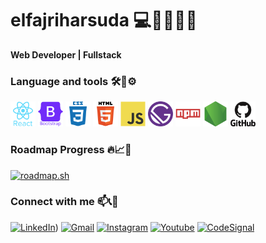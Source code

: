 # elfajriharsuda 💻🧑‍💻🇮🇩
<strong>Web Developer | Fullstack </strong>

### Language and tools 🛠🧰⚙️
<div>
<!--   <img src="https://github.com/devicons/devicon/blob/master/icons/java/java-original-wordmark.svg" title="Java" alt="Java" width="40" height="40"/> -->
	<a href="https://react.dev/" target="_blank"><img src="https://github.com/devicons/devicon/blob/master/icons/react/react-original-wordmark.svg" title="React" alt="React" width="40" height="40"/></a>
<!--   <img src="https://github.com/devicons/devicon/blob/master/icons/spring/spring-original-wordmark.svg" title="Spring" alt="Spring" width="40" height="40"/> -->
<!--   <img src="https://github.com/devicons/devicon/blob/master/icons/materialui/materialui-original.svg" title="Material UI" alt="Material UI" width="40" height="40"/> -->
<!--   <img src="https://github.com/devicons/devicon/blob/master/icons/flutter/flutter-original.svg" title="Flutter" alt="Flutter" width="40" height="40"/> -->
<!--   <img src="https://github.com/devicons/devicon/blob/master/icons/redux/redux-original.svg" title="Redux" alt="Redux " width="40" height="40"/> -->
	<a href="https://getbootstrap.com/" target="_blank"><img src="https://github.com/devicons/devicon/blob/master/icons/bootstrap/bootstrap-plain-wordmark.svg" title="bootstrap" alt="bootstrap"width="40" height="40"/></a>
	<img src="https://github.com/devicons/devicon/blob/master/icons/css3/css3-plain-wordmark.svg"  title="CSS3" alt="CSS" width="40" height="40"/>
	<img src="https://github.com/devicons/devicon/blob/master/icons/html5/html5-original-wordmark.svg" title="HTML5" alt="HTML" width="40" height="40"/>
	<a href="https://www.javascript.com/" target="_blank"><img src="https://github.com/devicons/devicon/blob/master/icons/javascript/javascript-original.svg" title="JavaScript" alt="JavaScript" width="40" height="40"/></a>
<!--   <img src="https://github.com/devicons/devicon/blob/master/icons/firebase/firebase-plain-wordmark.svg" title="Firebase" alt="Firebase" width="40" height="40"/> -->
	<a href="https://www.gatsbyjs.com/" target="_blank"><img src="https://github.com/devicons/devicon/blob/master/icons/gatsby/gatsby-original.svg" title="Gatsby"  alt="Gatsby" width="40" height="40"/></a>
<!--   <img src="https://github.com/devicons/devicon/blob/master/icons/mysql/mysql-original-wordmark.svg" title="MySQL"  alt="MySQL" width="40" height="40"/> -->
	<a href="https://www.npmjs.com/" target="_blank"><img src="https://github.com/devicons/devicon/blob/master/icons/npm/npm-original-wordmark.svg" title="npm" alt="npm" width="40" height="40"/></a>
	<a href="https://nodejs.org/" target="_blank"><img src="https://github.com/devicons/devicon/blob/master/icons/nodejs/nodejs-original.svg" title="NodeJS" alt="NodeJS" width="40" height="40"/></a>
<!--   <img src="https://github.com/devicons/devicon/blob/master/icons/amazonwebservices/amazonwebservices-plain-wordmark.svg" title="AWS" alt="AWS" width="40" height="40"/> -->
	<a href="https://github.com/" target="_blank"><img src="https://github.com/devicons/devicon/blob/master/icons/github/github-original-wordmark.svg" title="Git" **alt="Git" width="40" height="40"/></a>
</div>

### Roadmap Progress 🔥📈🎯
<a href="https://roadmap.sh"><img src="https://api.roadmap.sh/v1-badge/wide/655db70968ca60261363e3ef?variant=dark&roadmaps=frontend%2Cjavascript%2Creact" alt="roadmap.sh"/></a>

### Connect with me 📫📞📩
[![LinkedIn](https://img.shields.io/badge/-LinkedIn-blue?style=flat-circle&logo=Linkedin&logoColor=white&link=https://www.linkedin.com/in/elfajriharsuda)](https://www.linkedin.com/in/elfajriharsuda/))
[![Gmail](https://img.shields.io/badge/-Gmail-D14836?style=flat-circle&logo=Gmail&logoColor=white&link=mailto:elfajri.harsuda@gmail.com)](mailto:elfajri.harsuda@gmail.com)
[![Instagram](https://img.shields.io/badge/-Instagram-E4405F?style=flat-circle&logo=instagram&logoColor=white&link=https://www.instagram.com/elfajriharsuda)](https://www.instagram.com/elfajriharsuda)
[![Youtube](https://img.shields.io/badge/-Youtube-FF0000?style=flat-circle&logo=youtube&logoColor=white&link=https://youtube.com/channel/UCIwu4jGs4CytxqCDLyX2z4A)](https://youtube.com/channel/UCIwu4jGs4CytxqCDLyX2z4A)
[![CodeSignal](https://img.shields.io/badge/-CodeSignal-1062FB?style=flat-circle&logo=codesignal&logoColor=%23fff&link=https://app.codesignal.com/profile/elfajriharsuda)](https://app.codesignal.com/profile/elfajriharsuda)


<!--
Here are some ideas to get you started:

- 🔭 I’m currently working on ...
- 🌱 I’m currently learning ...
- 👯 I’m looking to collaborate on ...
- 🤔 I’m looking for help with ...
- 💬 Ask me about ...
- 📫 How to reach me: ...
- 😄 Pronouns: ...
- ⚡ Fun fact: ...
-->
